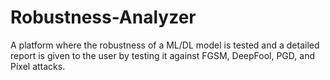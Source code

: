 # Robustness-Analyzer
A platform where the robustness of a ML/DL model is tested and a detailed report is given to the user by testing it against FGSM, DeepFool, PGD, and Pixel attacks. 
